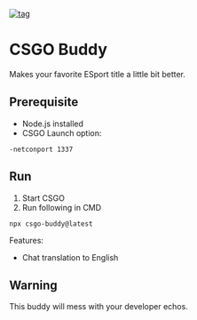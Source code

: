 [![tag](https://img.shields.io/github/tag/MikaelPorttila/csgo-buddy.svg)](https://github.com/MikaelPorttila/csgo-buddy/releases)

# CSGO Buddy
Makes your favorite ESport title a little bit better. 

## Prerequisite
- Node.js installed
- CSGO Launch option: 
```
-netconport 1337
```

## Run
1. Start CSGO
2. Run following in CMD
```
npx csgo-buddy@latest
```

Features:
 - Chat translation to English

## Warning
This buddy will mess with your developer echos.